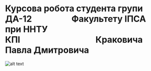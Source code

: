 # Курсова робота студента групи ДА-12⠀⠀⠀⠀⠀⠀ Факультету ІПСА при ННТУ КПІ⠀⠀⠀⠀⠀⠀⠀⠀⠀⠀⠀⠀Краковича Павла Дмитровича
![alt text](https://i.imgur.com/sjJhSnW.png)